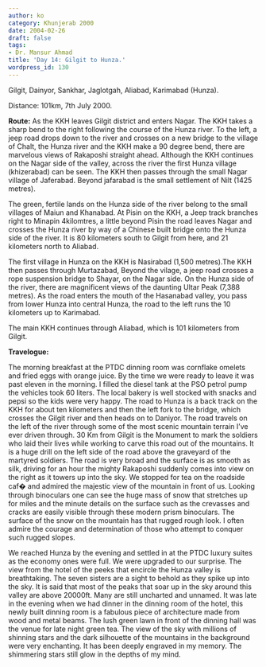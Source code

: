 ```yaml
---
author: ko
category: Khunjerab 2000
date: 2004-02-26
draft: false
tags:
- Dr. Mansur Ahmad
title: 'Day 14: Gilgit to Hunza.'
wordpress_id: 130
---
```


Gilgit, Dainyor, Sankhar, Jaglotgah, Aliabad, Karimabad (Hunza).

Distance: 101km, 7th July 2000.

**Route:** As the KKH leaves Gilgit district and enters Nagar. The KKH takes a sharp bend to the right following the course of the Hunza river. To the left, a jeep road drops down to the river and crosses on a new bridge to the village of Chalt, the Hunza river and the KKH make a 90 degree bend, there are marvelous views of Rakaposhi straight ahead. Although the KKH continues on the Nagar side of the valley, across the river the first Hunza village (khizerabad) can be seen. The KKH then passes through the small Nagar village of Jaferabad. Beyond jafarabad is the small settlement of Nilt (1425 metres).

The green, fertile lands on the Hunza side of the river belong to the small villages of Maiun and Khanabad. At Pisin on the KKH, a Jeep track branches right to Minapin 4kilomtres, a little beyond Pisin the road leaves Nagar and crosses the Hunza river by way of a Chinese built bridge onto the Hunza side of the river. It is 80 kilometers south to Gilgit from here, and 21 kilometers north to Aliabad.

The first village in Hunza on the KKH is Nasirabad (1,500 metres).The KKH then passes through Murtazabad, Beyond the vilage, a jeep road crosses a rope suspension bridge to Shayar, on the Nagar side. On the Hunza side of the river, there are magnificent views of the daunting Ultar Peak (7,388 metres). As the road enters the mouth of the Hasanabad valley, you pass from lower Hunza into central Hunza, the road to the left runs the 10 kilometers up to Karimabad.

The main KKH continues through Aliabad, which is 101 kilometers from Gilgit.

**Travelogue:**

The morning breakfast at the PTDC dinning room was cornflake omelets and fried eggs with orange juice. By the time we were ready to leave it was past eleven in the morning. I filled the diesel tank at the PSO petrol pump the vehicles took 60 liters. The local bakery is well stocked with snacks and pepsi so the kids were very happy. The road to Hunza is a back track on the KKH for about ten kilometers and then the left fork to the bridge, which crosses the Gilgit river and then heads on to Daniyor. The road travels on the left of the river through some of the most scenic mountain terrain I’ve ever driven through. 30 Km from Gilgit is the Monument to mark the soldiers who laid their lives while working to carve this road out of the mountains. It is a huge drill on the left side of the road above the graveyard of the martyred soldiers. The road is very broad and the surface is as smooth as silk, driving for an hour the mighty Rakaposhi suddenly comes into view on the right as it towers up into the sky. We stopped for tea on the roadside caf� and admired the majestic view of the mountain in front of us. Looking through binoculars one can see the huge mass of snow that stretches up for miles and the minute details on the surface such as the crevasses and cracks are easily visible through these modern prism binoculars. The surface of the snow on the mountain has that rugged rough look. I often admire the courage and determination of those who attempt to conquer such rugged slopes.

We reached Hunza by the evening and settled in at the PTDC luxury suites as the economy ones were full. We were upgraded to our surprise. The view from the hotel of the peeks that encircle the Hunza valley is breathtaking. The seven sisters are a sight to behold as they spike up into the sky. It is said that most of the peaks that soar up in the sky around this valley are above 20000ft. Many are still uncharted and unnamed. It was late in the evening when we had dinner in the dinning room of the hotel, this newly built dinning room is a fabulous piece of architecture made from wood and metal beams. The lush green lawn in front of the dinning hall was the venue for late night green tea. The view of the sky with millions of shinning stars and the dark silhouette of the mountains in the background were very enchanting. It has been deeply engraved in my memory. The shimmering stars still glow in the depths of my mind.